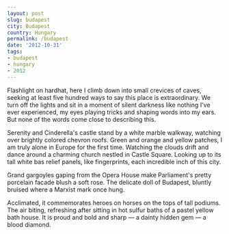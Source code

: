 ```yaml
---
layout: post
slug: budapest
city: Budapest
country: Hungary
permalink: /budapest
date: '2012-10-31'
tags:
- budapest
- hungary
- 2012
---
```

Flashlight on hardhat, here I climb down into small crevices of caves, seeking at least five hundred ways to say this place is extraordinary. We turn off the lights and sit in a moment of silent darkness like nothing I've ever experienced, my eyes playing tricks and shaping words into my ears. But none of the words come close to describing this.

Serenity and Cinderella's castle  stand by a white marble walkway, watching over brightly colored chevron roofs. Green and orange and yellow patches, I am truly alone in Europe for the first time. Watching the clouds drift and dance around a charming church nestled in Castle Square. Looking up to its tall white bas relief panels, like fingerprints, each incredible inch of this city.

Grand gargoyles gaping from the Opera House make Parliament's pretty porcelain facade blush a soft rose. The delicate doll of Budapest, bluntly bruised where a Marxist mark once hung.

Acclimated, it commemorates heroes on horses on the tops of tall podiums. The air biting, refreshing after sitting in hot sulfur baths of a pastel yellow bath house. It is proud and bold and sharp — a dainty hidden gem — a blood diamond.